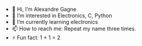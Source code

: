 - 👋 Hi, I’m Alexandre Gagne
- 👀 I’m interested in Electronics, C, Python
- 🌱 I’m currently learning electronics
- 📫 How to reach me: Repeat my name three times.
- ⚡ Fun fact: 1 + 1 = 2

<!---
AlexandreGagne10/AlexandreGagne10 is a ✨ special ✨ repository because its `README.md` (this file) appears on your GitHub profile.
You can click the Preview link to take a look at your changes.
--->
